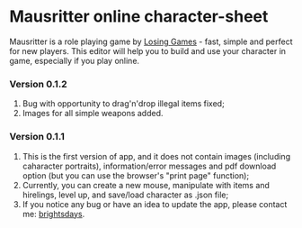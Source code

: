 # Mausritter online character-sheet

Mausritter is a role playing game by [Losing Games](https://losing.games/) - fast, simple and perfect for new players.
This editor will help you to build and use your character in game, especially if you play online.

### Version 0.1.2

1. Bug with opportunity to drag'n'drop illegal items fixed;
2. Images for all simple weapons added.

### Version 0.1.1

1. This is the first version of app, and it does not contain images (including caharacter portraits), information/error messages and pdf download option (but you can use the browser's "print page" function);
2. Currently, you can create a new mouse, manipulate with items and hirelings, level up, and save/load character as .json file;
3. If you notice any bug or have an idea to update the app, please contact me: [brightsdays](https://brightsdays.github.io/contacts).
